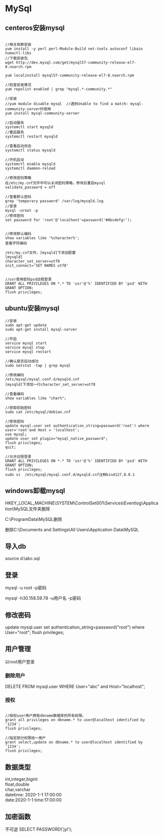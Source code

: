 # MySql

## centeros安装mysql

```

//相关依赖安装
yum install -y perl perl-Module-Build net-tools autoconf libaio numactl-libs 
//下载安装包
wget http://dev.mysql.com/get/mysql57-community-release-el7-8.noarch.rpm

yum localinstall mysql57-community-release-el7-8.noarch.rpm

//检查安装情况
yum repolist enabled | grep "mysql.*-community.*"

//安装
//yum module disable mysql  //遇到Unable to find a match: mysql-community-server时使用  
yum install mysql-community-server

//启动服务
systemctl start mysqld
//重启服务
systemctl restart mysqld

//查看启动状态
systemctl status mysqld

//开机启动
systemctl enable mysqld
systemctl daemon-reload

//修改密码策略
在/etc/my.cnf文件中可以关闭密码策略，修改后重启mysql
validate_password = off

//查看默认密码
grep 'temporary password' /var/log/mysqld.log
//登录
mysql -uroot -p
//修改密码
set password for 'root'@'localhost'=password('#Abcdefg!');


//修改默认编码
show variables like '%character%';
查看字符编码

/etc/my.cnf文件，[mysqld]下添加配置
[mysqld]
character_set_server=utf8
init_connect='SET NAMES utf8'


//usr使用密码psd远程登录
GRANT ALL PRIVILEGES ON *.* TO 'usr'@'%' IDENTIFIED BY 'psd' WITH GRANT OPTION;
flush privileges;
```
## ubuntu安装mysql

```
//安装
sudo apt-get update 
sudo apt-get install mysql-server

//开启
service mysql start
service mysql stop
service mysql restart

//确认是否启动成功
sudo netstat -tap | grep mysql

//修改编码
/etc/mysql/mysql.conf.d/mysqld.cnf
[mysqld]下添加一行character_set_server=utf8

//查看编码
show variables like "char%";

//获取初始密码
sudo cat /etc/mysql/debian.cnf

//修改密码
update mysql.user set authentication_string=password('root') where user='root'and Host = 'localhost';
use mysql;
update user set plugin="mysql_native_password";
flush privileges;
quit;

//允许远程登录
GRANT ALL PRIVILEGES ON *.* TO 'usr'@'%' IDENTIFIED BY 'psd' WITH GRANT OPTION;
flush privileges;
sudo vi  /etc/mysql/mysql.conf.d/mysqld.cnf注释bind127.0.0.1
```

## windows卸载mysql

HKEY_LOCAL_MACHINE\\SYSTEM\\ControlSet001\\Services\\Eventlog\\Application\\MySQL文件夹删除

C:\\ProgramData\\MySQL删除

删除C:\\Documents and Settings\\All Users\\Application Data\\MySQL


## 导入db

source d:\\abc.sql

## 登录

mysql -u root -p密码

mysql -h30.158.59.78 -u用户名 -p密码


## 修改密码

update mysql.user set authentication_string=password("root") where User="root";
flush privileges;

## 用户管理

以root用户登录

### 删除用户

DELETE FROM mysql.user WHERE User="abc" and Host="localhost";

### 授权

```

//授权user用户拥有dbname数据库的所有权限。
grant all privileges on dbname.* to user@localhost identified by '1234';
flush privileges;

//指定部分权限给一用户
grant select,update on dbname.* to user@localhost identified by '1234';
flush privileges;

```

## 数据类型

int,integer,bigint  
float,double  
char,varchar  
datetime: 2020-1-1 17:00:00  
date:2020-1-1
time:17:00:00


## 加密函数

不可逆
SELECT PASSWORD('jyl');